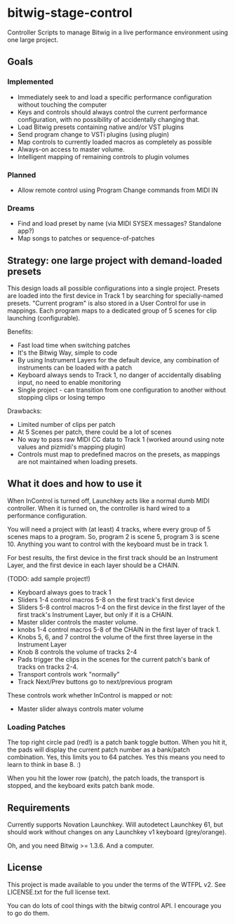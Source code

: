 # bitwig-stage-control
Controller Scripts to manage Bitwig in a live performance environment using one large project.

## Goals

### Implemented

 * Immediately seek to and load a specific performance configuration without touching the computer
 * Keys and controls should always control the current performance configuration, with no possibility of accidentally changing that.
 * Load Bitwig presets containing native and/or VST plugins
 * Send program change to VSTi plugins (using plugin)
 * Map controls to currently loaded macros as completely as possible
 * Always-on access to master volume.
 * Intelligent mapping of remaining controls to plugin volumes

### Planned

 * Allow remote control using Program Change commands from MIDI IN

### Dreams

 * Find and load preset by name (via MIDI SYSEX messages? Standalone app?)
 * Map songs to patches or sequence-of-patches

## Strategy: one large project with demand-loaded presets

This design loads all possible configurations into a single project. Presets are loaded into the first device in Track 1 by searching for specially-named presets. "Current program" is also stored in a User Control for use in mappings. Each program maps to a dedicated group of 5 scenes for clip launching (configurable).

Benefits:
 * Fast load time when switching patches
 * It's the Bitwig Way, simple to code
 * By using Instrument Layers for the default device, any combination of instruments can be loaded with a patch
 * Keyboard always sends to Track 1, no danger of accidentally disabling input, no need to enable monitoring
 * Single project - can transition from one configuration to another without stopping clips or losing tempo

Drawbacks:
 * Limited number of clips per patch
 * At 5 Scenes per patch, there could be a lot of scenes
 * No way to pass raw MIDI CC data to Track 1 (worked around using note values and pizmidi's mapping plugin)
 * Controls must map to predefined macros on the presets, as mappings are not maintained when loading presets.

## What it does and how to use it

When InControl is turned off, Launchkey acts like a normal dumb MIDI controller. When it is turned on, the controller is hard wired to a performance configuration.

You will need a project with (at least) 4 tracks, where every group of 5 scenes maps to a program. So, program 2 is scene 5, program 3 is scene 10. Anything you want to control with the keyboard must be in track 1.

For best results, the first device in the first track should be an Instrument Layer, and the first device in each layer should be a CHAIN. 

(TODO: add sample project!)

 * Keyboard always goes to track 1
 * Sliders 1-4 control macros 5-8 on the first track's first device
 * Sliders 5-8 control macros 1-4 on the first device in the first layer of the first track's Instrument Layer, but only if it is a CHAIN.
 * Master slider controls the master volume.
 * knobs 1-4 control macros 5-8 of the CHAIN in the first layer of track 1.
 * Knobs 5, 6, and 7 control the volume of the first three layerse in the Instrument Layer
 * Knob 8 controls the volume of tracks 2-4
 * Pads trigger the clips in the scenes for the current patch's bank of tracks on tracks 2-4.
 * Transport controls work "normally"
 * Track Next/Prev buttons go to next/previous program

These controls work whether InControl is mapped or not:

 * Master slider always controls mater volume

### Loading Patches

The top right circle pad (red!) is a patch bank toggle button. When you hit it, the pads will display the current patch number as a bank/patch combination. Yes, this limits you to 64 patches. Yes this means you need to learn to think in base 8. :) 

When you hit the lower row (patch), the patch loads, the transport is stopped, and the keyboard exits patch bank mode. 

## Requirements

Currently supports Novation Launchkey. Will autodetect Launchkey 61, but should work without 
changes on any Launchkey v1 keyboard (grey/orange).

Oh, and you need Bitwig >= 1.3.6. And a computer.

## License

This project is made available to you under the terms of the WTFPL v2. See LICENSE.txt for the full
license text.

You can do lots of cool things with the bitwig control API. I encourage you to go do them.
